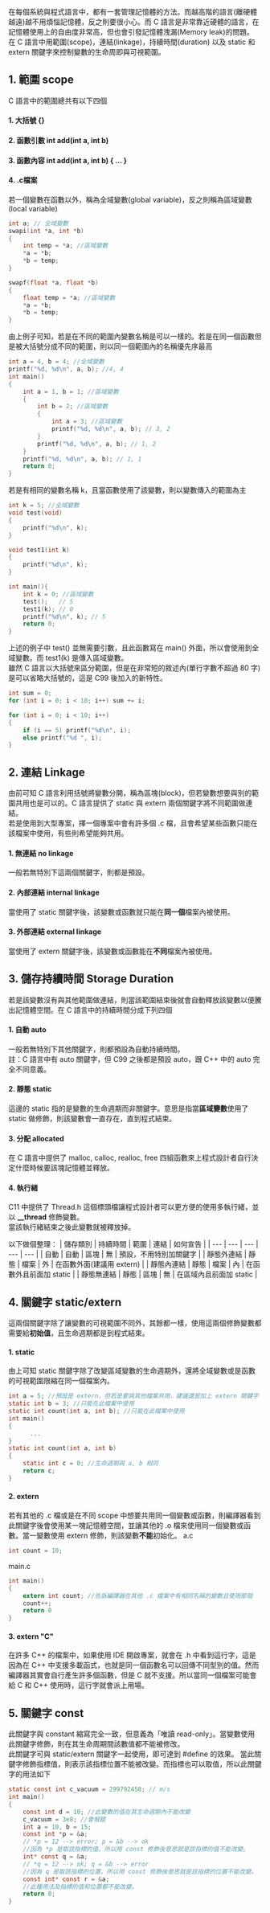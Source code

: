 在每個系統與程式語言中，都有一套管理記憶體的方法。而越高階的語言(離硬體越遠)越不用煩惱記憶體，反之則要很小心。而 C 語言是非常靠近硬體的語言，在記憶體使用上的自由度非常高，但也會引發記憶體洩漏(Memory leak)的問題。\
在 C 語言中用範圍(scope)，連結(linkage)，持續時間(duration) 以及 static 和 extern 關鍵字來控制變數的生命周即與可視範圍。
## 1. 範圍 scope
C 語言中的範圍總共有以下四個
#### 1. 大括號 {}
#### 2. 函數引數 int add(int a, int b)
#### 3. 函數內容 int add(int a, int b) { ... }
#### 4. .c檔案
若一個變數在函數以外，稱為全域變數(global variable)，反之則稱為區域變數(local variable)
```C
int a; // 全域變數
swapi(int *a, int *b)
{
    int temp = *a; //區域變數
    *a = *b;
    *b = temp;
}

swapf(float *a, float *b)
{
    float temp = *a; //區域變數
    *a = *b;
    *b = temp;
}
```
由上例子可知，若是在不同的範圍內變數名稱是可以一樣的。若是在同一個函數但是被大括號分成不同的範圍，則以同一個範圍內的名稱優先序最高
```C
int a = 4, b = 4; //全域變數
printf("%d, %d\n", a, b); //4, 4
int main()
{
    int a = 1, b = 1; //區域變數
    {
        int b = 2; //區域變數
        {
            int a = 3; //區域變數
            printf("%d, %d\n", a, b); // 3, 2
        }
        printf("%d, %d\n", a, b); // 1, 2
    }
    printf("%d, %d\n", a, b); // 1, 1
    return 0;
}
```
若是有相同的變數名稱 k，且當函數使用了該變數，則以變數傳入的範圍為主
```C
int k = 5; //全域變數
void test(void)
{
    printf("%d\n", k);
}

void test1(int k)
{
    printf("%d\n", k);
}

int main(){
    int k = 0; //區域變數
    test();   // 5
    test1(k); // 0
    printf("%d\n", k); // 5
    return 0;
}
```
上述的例子中 test() 並無需要引數，且此函數寫在 main() 外面，所以會使用到全域變數。而 test1(k) 是傳入區域變數。\
雖然 C 語言以大括號來區分範圍，但是在非常短的敘述內(單行字數不超過 80 字)是可以省略大括號的，這是 C99 後加入的新特性。
```C
int sum = 0;
for (int i = 0; i < 10; i++) sum += i;

for (int i = 0; i < 10; i++) 
{
    if (i == 5) printf("%d\n", i);
    else printf("%d ", i);
}
```

## 2. 連結 Linkage
由前可知 C 語言利用括號將變數分開，稱為區塊(block)，但若變數想要與別的範圍共用也是可以的。C 語言提供了 static 與 extern 兩個關鍵字將不同範圍做連結。\
若是使用到大型專案，擇一個專案中會有許多個 .c 檔，且會希望某些函數只能在該檔案中使用，有些則希望能夠共用。
#### 1. 無連結 no linkage
一般若無特別下這兩個關鍵字，則都是預設。
#### 2. 內部連結 internal linkage
當使用了 static 關鍵字後，該變數或函數就只能在**同一個**檔案內被使用。
#### 3. 外部連結 external linkage
當使用了 extern 關鍵字後，該變數或函數能在**不同**檔案內被使用。

## 3. 儲存持續時間 Storage Duration
若是該變數沒有與其他範圍做連結，則當該範圍結束後就會自動釋放該變數以便騰出記憶體空間。在 C 語言中的持續時間分成下列四個
#### 1. 自動 auto
一般若無特別下其他關鍵字，則都預設為自動持續時間。\
註：C 語言中有 auto 關鍵字，但 C99 之後都是預設 auto，跟 C++ 中的 auto 完全不同意義。
#### 2. 靜態 static
這邊的 static 指的是變數的生命週期而非關鍵字。意思是指當**區域變數**使用了 static 做修飾，則該變數會一直存在，直到程式結束。
#### 3. 分配 allocated
在 C 語言中提供了 malloc, calloc, realloc, free 四組函數來上程式設計者自行決定什麼時候要該塊記憶體並釋放。
#### 4. 執行緒
C11 中提供了 Thread.h 這個標頭檔讓程式設計者可以更方便的使用多執行緒，並以 **__thread** 修飾變數。\
當該執行緒結束之後此變數就被釋放掉。

以下做個整理：
| 儲存類別 | 持續時間 | 範圍 | 連結 | 如何宣告 |
| --- | --- | --- | --- | --- |
| 自動 | 自動 | 區塊 | 無 | 預設，不用特別加關鍵字 |
| 靜態外連結 | 靜態 | 檔案 | 外 | 在函數外面(建議用 extern) |
| 靜態內連結 | 靜態 | 檔案 | 內 | 在函數外且前面加 static |
| 靜態無連結 | 靜態 | 區塊 | 無 | 在區域內且前面加 static |

## 4. 關鍵字 static/extern
這兩個關鍵字除了讓變數的可視範圍不同外，其餘都一樣，使用這兩個修飾變數都需要給**初始值**，且生命週期都是到程式結束。
#### 1. static
由上可知 static 關鍵字除了改變區域變數的生命週期外，還將全域變數或是函數的可視範圍限縮在同一個檔案內。
```C
int a = 5; //預設是 extern，但若是要與其他檔案共用，建議還是加上 extern 關鍵字
static int b = 3; //只能在此檔案中使用
static int count(int a, int b); //只能在此檔案中使用
int main()
{
      ...
}
static int count(int a, int b)
{
    static int c = 0; //生命週期與 a, b 相同
    return c;
}
```
#### 2. extern
若有其他的 .c 檔或是在不同 scope 中想要共用同一個變數或函數，則編譯器看到此關鍵字後會使用某一塊記憶體空間，並讓其他的 .o 檔來使用同一個變數或函數。當一變數使用 extern 修飾，則該變數**不能**初始化。
a.c
```C
int count = 10;
```
main.c
```C
int main()
{
    extern int count; //告訴編譯器在其他 .c 檔案中有相同名稱的變數且使用那個
    count++;
    return 0
}
```
#### 3. extern "C"
在許多 C++ 的檔案中，如果使用 IDE 開啟專案，就會在 .h 中看到這行字，這是因為在 C++ 中支援多載函式，也就是同一個函數名可以回傳不同型別的值。然而編譯器其實會自行產生許多個函數，但是 C 就不支援。所以當同一個檔案可能會給 C 和 C++ 使用時，這行字就會派上用場。

## 5. 關鍵字 const
此關鍵字與 constant 縮寫完全一致，但意義為「唯讀 read-only」。當變數使用此關鍵字修飾，則在其生命周期間該數值都不能被修改。\
此關鍵字可與 static/extern 關鍵字一起使用，即可達到 #define 的效果。
當此關鍵字修飾指標值，則表示該指標位置不能被改變。而指標也可以取值，所以此關鍵字的用法如下
```C
static const int c_vacuum = 299792458; // m/s
int main()
{
    const int d = 10; //此變數的值在其生命週期內不能改變
    c_vacuum = 3e8; //會報錯
    int a = 10, b = 15;
    const int *p = &a;
    // *p = 12 --> error; p = &b --> ok
    //因為 *p 是取該指標的值，所以用 const 修飾後意思就是該指標的值不能改變。
    int* const q = &a;
    // *q = 12 --> ok; q = &b --> error
    //因為 q 是取該指標的位置，所以用 const 修飾後意思就是該指標的位置不能改變。
    const int* const r = &a;
    //此種用法及指標的值和位置都不能改變。
    return 0;
}
```
